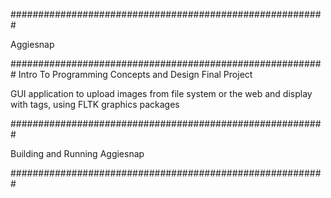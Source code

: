 #########################################################

Aggiesnap

#########################################################
Intro To Programming Concepts and Design Final Project

GUI application to upload images from file system or the web
and display with tags, using FLTK graphics packages

#########################################################

Building and Running Aggiesnap

#########################################################
